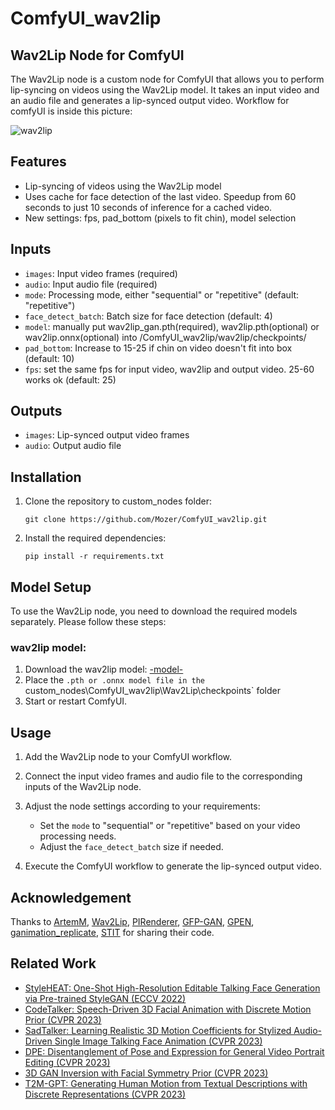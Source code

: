 # ComfyUI_wav2lip


## Wav2Lip Node for ComfyUI

The Wav2Lip node is a custom node for ComfyUI that allows you to perform lip-syncing on videos using the Wav2Lip model. It takes an input video and an audio file and generates a lip-synced output video. Workflow for comfyUI is inside this picture:

![wav2lip](https://github.com/user-attachments/assets/a045124f-64c4-4cbe-844a-7c6a19ee1992)


## Features

- Lip-syncing of videos using the Wav2Lip model
- Uses cache for face detection of the last video. Speedup from 60 seconds to just 10 seconds of inference for a cached video.
- New settings: fps, pad_bottom (pixels to fit chin), model selection

## Inputs

- `images`: Input video frames (required)
- `audio`: Input audio file (required)
- `mode`: Processing mode, either "sequential" or "repetitive" (default: "repetitive")
- `face_detect_batch`: Batch size for face detection (default: 4)
- `model`: manually put wav2lip_gan.pth(required), wav2lip.pth(optional) or wav2lip.onnx(optional) into /ComfyUI_wav2lip/wav2lip/checkpoints/
- `pad_bottom`: Increase to 15-25 if chin on video doesn't fit into box (default: 10)
- `fps`: set the same fps for input video, wav2lip and output video. 25-60 works ok (default: 25)

## Outputs

- `images`: Lip-synced output video frames
- `audio`: Output audio file

## Installation

1. Clone the repository to custom_nodes folder:
   ```
   git clone https://github.com/Mozer/ComfyUI_wav2lip.git
   ```

2. Install the required dependencies:
   ```
   pip install -r requirements.txt
   ```

## Model Setup

To use the Wav2Lip node, you need to download the required models separately. Please follow these steps:

### wav2lip model:

1. Download the wav2lip model: [-model-](https://huggingface.co/Nekochu/Wav2Lip/resolve/main/wav2lip_gan.pth?download=true) 
2. Place the `.pth or .onnx model file in the `custom_nodes\ComfyUI_wav2lip\Wav2Lip\checkpoints` folder
3. Start or restart ComfyUI.

## Usage

1. Add the Wav2Lip node to your ComfyUI workflow.

2. Connect the input video frames and audio file to the corresponding inputs of the Wav2Lip node.

3. Adjust the node settings according to your requirements:
   - Set the `mode` to "sequential" or "repetitive" based on your video processing needs.
   - Adjust the `face_detect_batch` size if needed.

4. Execute the ComfyUI workflow to generate the lip-synced output video.




## Acknowledgement
Thanks to
[ArtemM](https://github.com/mav-rik),
[Wav2Lip](https://github.com/Rudrabha/Wav2Lip),
[PIRenderer](https://github.com/RenYurui/PIRender), 
[GFP-GAN](https://github.com/TencentARC/GFPGAN), 
[GPEN](https://github.com/yangxy/GPEN),
[ganimation_replicate](https://github.com/donydchen/ganimation_replicate),
[STIT](https://github.com/rotemtzaban/STIT)
for sharing their code.


## Related Work
- [StyleHEAT: One-Shot High-Resolution Editable Talking Face Generation via Pre-trained StyleGAN (ECCV 2022)](https://github.com/FeiiYin/StyleHEAT)
- [CodeTalker: Speech-Driven 3D Facial Animation with Discrete Motion Prior (CVPR 2023)](https://github.com/Doubiiu/CodeTalker)
- [SadTalker: Learning Realistic 3D Motion Coefficients for Stylized Audio-Driven Single Image Talking Face Animation (CVPR 2023)](https://github.com/Winfredy/SadTalker)
- [DPE: Disentanglement of Pose and Expression for General Video Portrait Editing (CVPR 2023)](https://github.com/Carlyx/DPE)
- [3D GAN Inversion with Facial Symmetry Prior (CVPR 2023)](https://github.com/FeiiYin/SPI/)
- [T2M-GPT: Generating Human Motion from Textual Descriptions with Discrete Representations (CVPR 2023)](https://github.com/Mael-zys/T2M-GPT)




